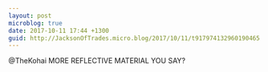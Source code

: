 ```yaml
---
layout: post
microblog: true
date: 2017-10-11 17:44 +1300
guid: http://JacksonOfTrades.micro.blog/2017/10/11/t917974132960190465.html
---
```

@TheKohai MORE REFLECTIVE MATERIAL YOU SAY?
